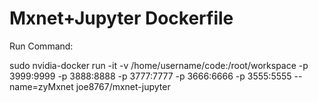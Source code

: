 # Mxnet+Jupyter Dockerfile

Run Command:


sudo nvidia-docker run -it -v /home/username/code:/root/workspace -p 3999:9999 -p 3888:8888 -p 3777:7777 -p 3666:6666 -p 3555:5555 --name=zyMxnet joe8767/mxnet-jupyter
